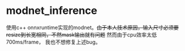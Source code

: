 # modnet_inference
  使用c++ onnxruntime实现的modnet。~~由于本人技术原因，输入尺寸必须要resize到长宽相同，不然mask输出就有问题~~
  然而由于cpu效率太低700ms/frame， 我也不想修复上述bug。
